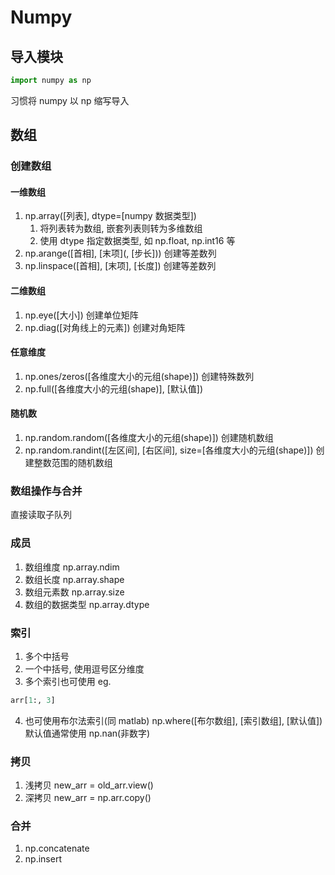 # Numpy
## 导入模块
```python
import numpy as np
```
习惯将 numpy 以 np 缩写导入

## 数组
### 创建数组
#### 一维数组
1. np.array([列表], dtype=[numpy 数据类型])
    1. 将列表转为数组, 嵌套列表则转为多维数组
    2. 使用 dtype 指定数据类型, 如 np.float, np.int16 等
2. np.arange([首相], [末项](, [步长]))
创建等差数列
3. np.linspace([首相], [末项], [长度])
创建等差数列

#### 二维数组
1. np.eye([大小])
创建单位矩阵
2. np.diag([对角线上的元素])
创建对角矩阵

#### 任意维度
1. np.ones/zeros([各维度大小的元组(shape)])
创建特殊数列
2. np.full([各维度大小的元组(shape)], [默认值])
#### 随机数
1. np.random.random([各维度大小的元组(shape)])
创建随机数组
2. np.random.randint([左区间], [右区间], size=[各维度大小的元组(shape)]) 
创建整数范围的随机数组

### 数组操作与合并
直接读取子队列

### 成员
1. 数组维度
np.array.ndim
2. 数组长度
np.array.shape
3. 数组元素数
np.array.size
4. 数组的数据类型
np.array.dtype

### 索引
1. 多个中括号
2. 一个中括号, 使用逗号区分维度
3. 多个索引也可使用
eg.
```python
arr[1:, 3]
```
4. 也可使用布尔法索引(同 matlab)
np.where([布尔数组], [索引数组], [默认值])
默认值通常使用 np.nan(非数字)

### 拷贝
1. 浅拷贝
new_arr = old_arr.view()
2. 深拷贝
new_arr = np.arr.copy()

### 合并
1. np.concatenate
2. np.insert



